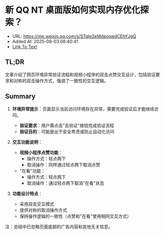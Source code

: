 # 新 QQ NT 桌面版如何实现内存优化探索？
- URL: https://mp.weixin.qq.com/s/STqlp2eMdeoixedCEhYJgQ
- Added At: 2025-08-03 08:40:41
- [Link To Text](2025-08-03-新-qq-nt-桌面版如何实现内存优化探索？_raw.md)

## TL;DR
文章介绍了网页环境异常验证流程和视频小程序的双击点赞交互设计，包括验证要求和对称的双击操作方式，强调了一致性的交互逻辑。

## Summary
1. **环境异常提示**：页面显示当前访问环境存在异常，需要完成验证后才能继续访问。
   - **验证要求**：用户需点击"去验证"按钮完成验证流程
   - **验证目的**：可能是出于安全考虑或防止自动化访问

2. **交互功能说明**：
   - **视频小程序点赞功能**：
     - 操作方式：轻点两下
     - 取消操作：同样通过轻点两下取消点赞
   - "在看"功能：
     - 操作方式：轻点两下
     - 取消操作：通过轻点两下取消"在看"状态

3. **功能设计特点**：
   - 采用双击交互模式
   - 提供对称的取消操作方式
   - 保持操作逻辑的一致性（点赞和"在看"使用相同交互方式）

注：总结中已忽略页面底部的广告内容和其他无关信息。
